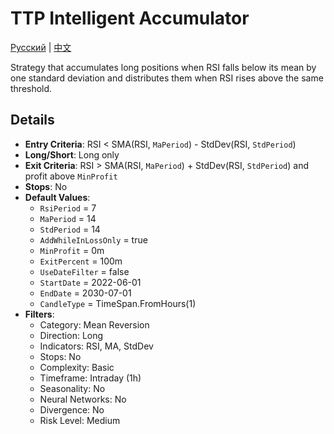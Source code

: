 # TTP Intelligent Accumulator
[Русский](README_ru.md) | [中文](README_cn.md)

Strategy that accumulates long positions when RSI falls below its mean by one standard deviation and distributes them when RSI rises above the same threshold.

## Details

- **Entry Criteria**: RSI < SMA(RSI, `MaPeriod`) - StdDev(RSI, `StdPeriod`)
- **Long/Short**: Long only
- **Exit Criteria**: RSI > SMA(RSI, `MaPeriod`) + StdDev(RSI, `StdPeriod`) and profit above `MinProfit`
- **Stops**: No
- **Default Values**:
  - `RsiPeriod` = 7
  - `MaPeriod` = 14
  - `StdPeriod` = 14
  - `AddWhileInLossOnly` = true
  - `MinProfit` = 0m
  - `ExitPercent` = 100m
  - `UseDateFilter` = false
  - `StartDate` = 2022-06-01
  - `EndDate` = 2030-07-01
  - `CandleType` = TimeSpan.FromHours(1)
- **Filters**:
  - Category: Mean Reversion
  - Direction: Long
  - Indicators: RSI, MA, StdDev
  - Stops: No
  - Complexity: Basic
  - Timeframe: Intraday (1h)
  - Seasonality: No
  - Neural Networks: No
  - Divergence: No
  - Risk Level: Medium
